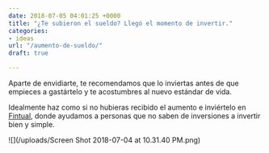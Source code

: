 ```yaml
---
date: 2018-07-05 04:01:25 +0000
title: "¿Te subieron el sueldo? Llegó el momento de invertir."
categories:
- ideas
url: "/aumento-de-sueldo/"
draft: true

---
```

Aparte de envidiarte, te recomendamos que lo inviertas antes de que empieces a gastártelo y te acostumbres al nuevo estándar de vida.

Idealmente haz como si no hubieras recibido el aumento e inviértelo en [Fintual,](www.fintual.cl) donde ayudamos a personas que no saben de inversiones a invertir bien y simple.

![](/uploads/Screen Shot 2018-07-04 at 10.31.40 PM.png)